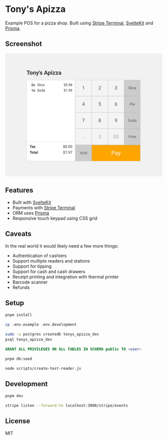 # Tony's Apizza

Example POS for a pizza shop. Built using [Stripe Terminal](https://stripe.com/docs/terminal), [SvelteKit](https://kit.svelte.dev) and [Prisma](https://prisma.io).

## Screenshot

![screenshot](/screenshot.jpg)

## Features

- Built with [SvelteKit](https://kit.svelte.dev)
- Payments with [Stripe Terminal](https://stripe.com/docs/terminal)
- ORM uses [Prisma](https://prisma.io)
- Responsive touch keypad using CSS grid

## Caveats

In the real world it would likely need a few more things:

- Authentication of cashiers
- Support multiple readers and stations
- Support for tipping
- Support for cash and cash drawers
- Receipt printing and integration with thermal printer
- Barcode scanner
- Refunds

## Setup

```bash
pnpm install
```

```bash
cp .env.example .env.development
```

```bash
sudo -u postgres createdb tonys_apizza_dev
psql tonys_apizza_dev
```

```sql
GRANT ALL PRIVILEGES ON ALL TABLES IN SCHEMA public TO <user>
```

```bash
pnpm db:seed
```

```bash
node scripts/create-test-reader.js
```

## Development

```bash
pnpm dev
```

```bash
stripe listen --forward-to localhost:3000/stripe/events
```

## License

MIT
